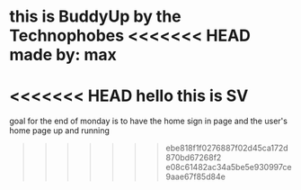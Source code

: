 this is BuddyUp by the Technophobes
<<<<<<< HEAD
made by: max
=======
<<<<<<< HEAD
hello this is SV
=======

goal for the end of monday is to have the home sign in page and the user's
home page up and running
>>>>>>> ebe818f1f0276887f02d45ca172d870bd67268f2
>>>>>>> e08c61482ac34a5be5e930997ce9aae67f85d84e
